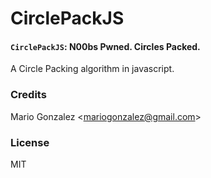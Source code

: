 CirclePackJS
============
#### `CirclePackJS`: N00bs Pwned. Circles Packed.
A Circle Packing algorithm in javascript.

### Credits

Mario Gonzalez &lt;mariogonzalez@gmail.com&gt;

### License
MIT
